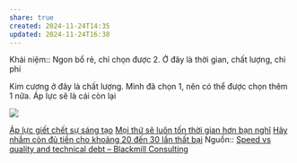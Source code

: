 ```yaml
---
share: true
created: 2024-11-24T14:35
updated: 2024-11-24T16:38
---
```

Khái niệm:: 
Ngon bổ rẻ, chỉ chọn được 2. Ở đây là thời gian, chất lượng, chi phí

Kim cương ở đây là chất lượng. Mình đã chọn 1, nên có thể được chọn thêm 1 nữa. Áp lực sẽ là cái còn lại

![](https://blackmill.co/resources/project-management-triangle.png)

[Áp lực giết chết sự sáng tạo](./%C3%81p%20l%E1%BB%B1c%20gi%E1%BA%BFt%20ch%E1%BA%BFt%20s%E1%BB%B1%20s%C3%A1ng%20t%E1%BA%A1o.md)
[Mọi thứ sẽ luôn tốn thời gian hơn bạn nghĩ](./Th%E1%BB%9Di%20gian%20l%C3%A0m%20vi%E1%BB%87c/M%E1%BB%8Di%20th%E1%BB%A9%20s%E1%BA%BD%20lu%C3%B4n%20t%E1%BB%91n%20th%E1%BB%9Di%20gian%20h%C6%A1n%20b%E1%BA%A1n%20ngh%C4%A9.md)
[Hãy nhắm còn đủ tiền cho khoảng 20 đến 30 lần thất bại](../Qu%E1%BB%B9,%20g%E1%BB%8Di%20v%E1%BB%91n/H%C3%A3y%20nh%E1%BA%AFm%20c%C3%B2n%20%C4%91%E1%BB%A7%20ti%E1%BB%81n%20cho%20kho%E1%BA%A3ng%2020%20%C4%91%E1%BA%BFn%2030%20l%E1%BA%A7n%20th%E1%BA%A5t%20b%E1%BA%A1i.md)
Nguồn:: [Speed vs quality and technical debt – Blackmill Consulting](https://blackmill.co/resources/speed-vs-quality)